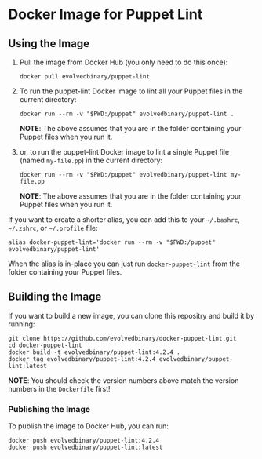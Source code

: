 # Docker Image for Puppet Lint

## Using the Image

1. Pull the image from Docker Hub (you only need to do this once):

    ```shell
    docker pull evolvedbinary/puppet-lint
    ```

2. To run the puppet-lint Docker image to lint all your Puppet files in the current directory:

    ```shell
    docker run --rm -v "$PWD:/puppet" evolvedbinary/puppet-lint .
    ```

    **NOTE**: The above assumes that you are in the folder containing your Puppet files when you run it.

3. or, to run the puppet-lint Docker image to lint a single Puppet file (named `my-file.pp`)  in the current directory:

    ```shell
    docker run --rm -v "$PWD:/puppet" evolvedbinary/puppet-lint my-file.pp
    ```

    **NOTE**: The above assumes that you are in the folder containing your Puppet files when you run it.

If you want to create a shorter alias, you can add this to your `~/.bashrc`, `~/.zshrc`, or `~/.profile` file:

```shell
alias docker-puppet-lint='docker run --rm -v "$PWD:/puppet" evolvedbinary/puppet-lint'
```

When the alias is in-place you can just run `docker-puppet-lint` from the folder containing your Puppet files.

## Building the Image

If you want to build a new image, you can clone this repositry and build it by running:

```shell
git clone https://github.com/evolvedbinary/docker-puppet-lint.git
cd docker-puppet-lint
docker build -t evolvedbinary/puppet-lint:4.2.4 .
docker tag evolvedbinary/puppet-lint:4.2.4 evolvedbinary/puppet-lint:latest
```

**NOTE**: You should check the version numbers above match the version numbers in the `Dockerfile` first!

### Publishing the Image
To publish the image to Docker Hub, you can run:
```shell
docker push evolvedbinary/puppet-lint:4.2.4
docker push evolvedbinary/puppet-lint:latest
```

